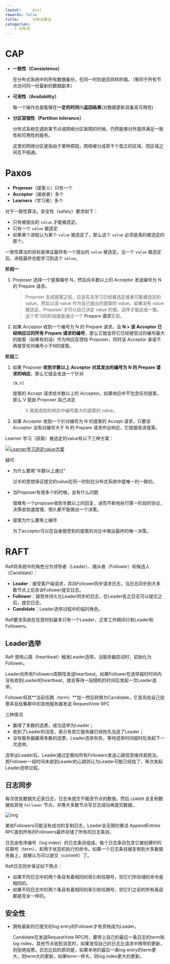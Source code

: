 ```yaml
---
layout:     post
rewards: false
title:      分布式算法
categories:
    - 分布式
---
```


# CAP

- **一致性（Consistence）**

  在分布式系统中的所有数据备份，在同一时刻是否同样的值。（等同于所有节点访问同一份最新的数据副本）

- **可用性（Availability）**

  每一个操作总是能够在**一定的时间**内**返回结果**(对数据更新具备高可用性)

- **分区容错性（Partition tolerance）**

  分布式系统在遇到某节点或网络分区故障的时候，仍然能够对外提供满足一致性和可用性的服务。

  这里的网络分区是指由于某种原因，网络被分成若干个孤立的区域，而区域之间互不相通。



# Paxos

- **Proposer**（提案人）只有一个
- **Acceptor**（接收者）多个
- **Learners**（学习者）多个

对于一致性算法，安全性（safaty）要求如下：

- 只有被提出的 `value` 才能被选定。
- 只有一个 `value` 被选定
- 如果某个进程认为某个 `value` 被选定了，那么这个 `value` 必须是真的被选定的那个。

一致性算法的目标是保证最终有一个提出的 `value` 被选定。当一个 `value` 被选定后，进程最终也能学习到这个 `value`。



**阶段一**

1. Proposer 选择一个提案编号 N，然后向半数以上的 Acceptor 发送编号为 N 的 Prepare 请求。

   > Proposer 生成提案之前，应该先去学习已经被选定或者可能被选定的 value，然后以该 value 作为自己提出的提案的 value。如果没有 value 被选定，Proposer 才可以自己决定 value 的值。这样才能达成一致。这个学习的阶段就是通过一个 **Prepare 请求**实现。

2. 如果 Acceptor 收到一个编号为 N 的 Prepare 请求，且 **N > 该 Acceptor 已经响应过的所有 Prepare 请求的编号**，那么它就会将它已经接受过的编号最大的提案（如果有的话）作为响应反馈给 Proposer，同时该 Acceptor 承诺不再接受任何编号小于N的提案。

**阶段二**

1. 如果 Proposer **收到半数以上 Acceptor 对其发出的编号为 N 的 Prepare 请求的响应**，那么它就会发送一个针对

   ```
   [N,V]
   ```

   提案的 Accept 请求给半数以上的 Acceptor。如果响应中不包含任何提案，那么 V 就由 Proposer 自己决定

   > V 就是收到的响应中编号最大的提案的 value。

2. 如果 Accepter 收到一个针对编号为 N 的提案的 Accept 请求，只要该 Acceptor 没有对编号大于 N 的 Prepare 请求作出响应，它就接收该提案。

Learner 学习（获取）被选定的value有以下三种方案：

[![Learner学习选定value方案](https://tva1.sinaimg.cn/large/008i3skNgy1grhuu40upmj30hs0a0ab1.jpg)](https://qiniu.xiaoming.net.cn/Learner学习选定value方案.webp)

疑问

- 为什么要用“半数以上通过”

  过半的思想保证提交的value在同一时刻在分布式系统中是唯一的一致的。

- 当Proposer有很多个的时候，会有什么问题

  很难有一个proposer收到半数以上的回复，进而不断地执行第一阶段的协议，决策收敛速度慢，很久都不能做出一个决策。
  
- 提案为什么要带上编号
  
  为了acceptor可以在自身接受到的提案的对比中做出最终的唯一决策。
  
  
# RAFT

Raft将系统中的角色分为领导者（Leader）、跟从者（Follower）和候选人（Candidate）：

- **Leader**：接受客户端请求，并向Follower同步请求日志，当日志同步到大多数节点上后告诉Follower提交日志。
- **Follower**：接受并持久化Leader同步的日志，在Leader告之日志可以提交之后，提交日志。
- **Candidate**：Leader选举过程中的临时角色。

Raft要求系统在任意时刻最多只有一个Leader，正常工作期间只有Leader和Followers。



## Leader选举

Raft 使用心跳（heartbeat）触发Leader选举。当服务器启动时，初始化为Follower。

Leader向所有Followers周期性发送heartbeat。如果Follower在选举超时时间内没有收到Leader的heartbeat，就会等待一段随机的时间后发起一次Leader选举。

Follower将其**当前任期（term）**加一然后转换为Candidate。它首先给自己投票并且给集群中的其他服务器发送 RequestVote RPC 

三种情况

- 赢得了多数的选票，成功选举为Leader；
- 收到了Leader的消息，表示有其它服务器已经抢先当选了Leader；
- 没有服务器赢得多数的选票，Leader选举失败，等待选举时间超时后发起下一次选举。

选举出Leader后，Leader通过定期向所有Followers发送心跳信息维持其统治。若Follower一段时间未收到Leader的心跳则认为Leader可能已经挂了，再次发起Leader选举过程。

## 日志同步

每次改变数据先记录日志，日志未提交不能改节点的数值。然后 `LEADER` 会复制数据给其他 `Follower` 节点，并等大多数节点写日志成功再提交数据。

![img](https://tva1.sinaimg.cn/large/008i3skNgy1grhv97n8o6j31400p7gmp.jpg)

某些Followers可能没有成功的复制日志，Leader会无限的重试 AppendEntries RPC直到所有的Followers最终存储了所有的日志条目。

日志由有序编号（log index）的日志条目组成。每个日志条目包含它被创建时的任期号（term），和用于状态机执行的命令。如果一个日志条目被复制到大多数服务器上，就被认为可以提交（commit）了。

Raft日志同步保证如下两点：

- 如果不同日志中的两个条目有着相同的索引和任期号，则它们所存储的命令是相同的。
- 如果不同日志中的两个条目有着相同的索引和任期号，则它们之前的所有条目都是完全一样的。



## 安全性

- 拥有最新的已提交的log entry的Follower才有资格成为Leader。

  Candidate在发送RequestVote RPC时，要带上自己的最后一条日志的term和log index，其他节点收到消息时，如果发现自己的日志比请求中携带的更新，则拒绝投票。日志比较的原则是，如果本地的最后一条log entry的term更大，则term大的更新，如果term一样大，则log index更大的更新。

  